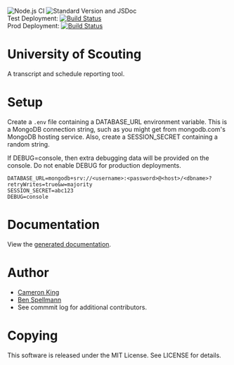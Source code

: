 ![Node.js CI](https://github.com/Longhorn-Council-BSA/universityofscouting/workflows/Node.js%20CI/badge.svg) ![Standard Version and JSDoc](https://github.com/Longhorn-Council-BSA/universityofscouting/workflows/Standard%20Version%20and%20JSDoc/badge.svg)  
Test Deployment: [![Build Status](https://dev.azure.com/662-universityofscouting/University%20of%20Scouting/_apis/build/status/Longhorn-Council-BSA.universityofscouting%20(1)?branchName=master)](https://dev.azure.com/662-universityofscouting/University%20of%20Scouting/_build/latest?definitionId=2&branchName=master)  
Prod Deployment: [![Build Status](https://dev.azure.com/662-universityofscouting/University%20of%20Scouting/_apis/build/status/Longhorn-Council-BSA.universityofscouting?branchName=master)](https://dev.azure.com/662-universityofscouting/University%20of%20Scouting/_build/latest?definitionId=1&branchName=master)

# University of Scouting
A transcript and schedule reporting tool.

# Setup

Create a `.env` file containing a DATABASE_URL environment variable.  This is
a MongoDB connection string, such as you might get from mongodb.com's MongoDB
hosting service.  Also, create a SESSION_SECRET containing a random string.

If DEBUG=console, then extra debugging data will be provided on the console.
Do not enable DEBUG for production deployments.

    DATABASE_URL=mongodb+srv://<username>:<password>@<host>/<dbname>?retryWrites=true&w=majority
    SESSION_SECRET=abc123
    DEBUG=console

# Documentation

View the [generated documentation](https://longhorn-council-bsa.github.io/universityofscouting/docs/).

# Author
- [Cameron King](https://cameronking.me)
- [Ben Spellmann](https://www.linkedin.com/in/benjamin-spellmann-7036a676/)
- See commmit log for additional contributors.

# Copying
This software is released under the MIT License. See LICENSE for details.
